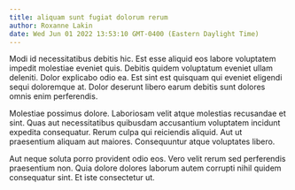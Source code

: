 ```yaml
---
title: aliquam sunt fugiat dolorum rerum
author: Roxanne Lakin
date: Wed Jun 01 2022 13:53:10 GMT-0400 (Eastern Daylight Time)
---
```

Modi id necessitatibus debitis hic. Est esse aliquid eos labore voluptatem impedit molestiae eveniet quis. Debitis quidem voluptatum eveniet ullam deleniti. Dolor explicabo odio ea. Est sint est quisquam qui eveniet eligendi sequi doloremque at. Dolor deserunt libero earum debitis sunt dolores omnis enim perferendis.

 Molestiae possimus dolore. Laboriosam velit atque molestias recusandae et sint. Quas aut necessitatibus quibusdam accusantium voluptatem incidunt expedita consequatur. Rerum culpa qui reiciendis aliquid. Aut ut praesentium aliquam aut maiores. Consequuntur atque voluptates libero.

 Aut neque soluta porro provident odio eos. Vero velit rerum sed perferendis praesentium non. Quia dolore dolores laborum autem corrupti nihil quidem consequatur sint. Et iste consectetur ut.
